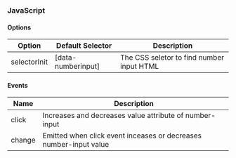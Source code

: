 ### JavaScript

#### Options

| Option       | Default Selector     | Description                               |
|--------------|----------------------|-------------------------------------------|
| selectorInit | [data-numberinput]   | The CSS seletor to find number input HTML |

#### Events

| Name   | Description                                                       |
|--------|-------------------------------------------------------------------|
| click  | Increases and decreases value attribute of number-input           |
| change | Emitted when click event inceases or decreases number-input value |
